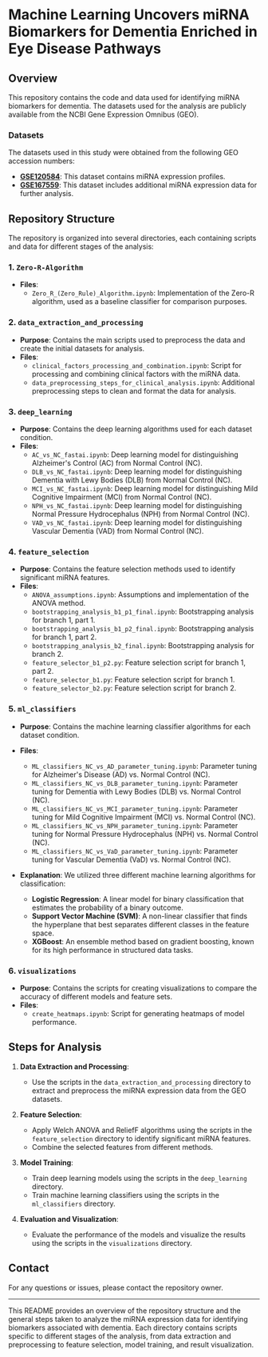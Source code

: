 # Machine Learning Uncovers miRNA Biomarkers for Dementia Enriched in Eye Disease Pathways

## Overview

This repository contains the code and data used for identifying miRNA biomarkers for dementia. The datasets used for the analysis are publicly available from the NCBI Gene Expression Omnibus (GEO).

### Datasets

The datasets used in this study were obtained from the following GEO accession numbers:

- **[GSE120584](https://www.ncbi.nlm.nih.gov/geo/query/acc.cgi?acc=GSE120584)**: This dataset contains miRNA expression profiles.
- **[GSE167559](https://www.ncbi.nlm.nih.gov/geo/query/acc.cgi?acc=GSE167559)**: This dataset includes additional miRNA expression data for further analysis.

## Repository Structure

The repository is organized into several directories, each containing scripts and data for different stages of the analysis:

### 1. `Zero-R-Algorithm`

- **Files**:
  - `Zero_R_(Zero_Rule)_Algorithm.ipynb`: Implementation of the Zero-R algorithm, used as a baseline classifier for comparison purposes.

### 2. `data_extraction_and_processing`

- **Purpose**: Contains the main scripts used to preprocess the data and create the initial datasets for analysis.
- **Files**:
  - `clinical_factors_processing_and_combination.ipynb`: Script for processing and combining clinical factors with the miRNA data.
  - `data_preprocessing_steps_for_clinical_analysis.ipynb`: Additional preprocessing steps to clean and format the data for analysis.

### 3. `deep_learning`

- **Purpose**: Contains the deep learning algorithms used for each dataset condition.
- **Files**:
  - `AC_vs_NC_fastai.ipynb`: Deep learning model for distinguishing Alzheimer's Control (AC) from Normal Control (NC).
  - `DLB_vs_NC_fastai.ipynb`: Deep learning model for distinguishing Dementia with Lewy Bodies (DLB) from Normal Control (NC).
  - `MCI_vs_NC_fastai.ipynb`: Deep learning model for distinguishing Mild Cognitive Impairment (MCI) from Normal Control (NC).
  - `NPH_vs_NC_fastai.ipynb`: Deep learning model for distinguishing Normal Pressure Hydrocephalus (NPH) from Normal Control (NC).
  - `VAD_vs_NC_fastai.ipynb`: Deep learning model for distinguishing Vascular Dementia (VAD) from Normal Control (NC).

### 4. `feature_selection`

- **Purpose**: Contains the feature selection methods used to identify significant miRNA features.
- **Files**:
  - `ANOVA_assumptions.ipynb`: Assumptions and implementation of the ANOVA method.
  - `bootstrapping_analysis_b1_p1_final.ipynb`: Bootstrapping analysis for branch 1, part 1.
  - `bootstrapping_analysis_b1_p2_final.ipynb`: Bootstrapping analysis for branch 1, part 2.
  - `bootstrapping_analysis_b2_final.ipynb`: Bootstrapping analysis for branch 2.
  - `feature_selector_b1_p2.py`: Feature selection script for branch 1, part 2.
  - `feature_selector_b1.py`: Feature selection script for branch 1.
  - `feature_selector_b2.py`: Feature selection script for branch 2.

### 5. `ml_classifiers`

- **Purpose**: Contains the machine learning classifier algorithms for each dataset condition.
- **Files**:
  - `ML_classifiers_NC_vs_AD_parameter_tuning.ipynb`: Parameter tuning for Alzheimer's Disease (AD) vs. Normal Control (NC).
  - `ML_classifiers_NC_vs_DLB_parameter_tuning.ipynb`: Parameter tuning for Dementia with Lewy Bodies (DLB) vs. Normal Control (NC).
  - `ML_classifiers_NC_vs_MCI_parameter_tuning.ipynb`: Parameter tuning for Mild Cognitive Impairment (MCI) vs. Normal Control (NC).
  - `ML_classifiers_NC_vs_NPH_parameter_tuning.ipynb`: Parameter tuning for Normal Pressure Hydrocephalus (NPH) vs. Normal Control (NC).
  - `ML_classifiers_NC_vs_VaD_parameter_tuning.ipynb`: Parameter tuning for Vascular Dementia (VaD) vs. Normal Control (NC).

- **Explanation**: We utilized three different machine learning algorithms for classification:
  - **Logistic Regression**: A linear model for binary classification that estimates the probability of a binary outcome.
  - **Support Vector Machine (SVM)**: A non-linear classifier that finds the hyperplane that best separates different classes in the feature space.
  - **XGBoost**: An ensemble method based on gradient boosting, known for its high performance in structured data tasks.

### 6. `visualizations`

- **Purpose**: Contains the scripts for creating visualizations to compare the accuracy of different models and feature sets.
- **Files**:
  - `create_heatmaps.ipynb`: Script for generating heatmaps of model performance.

## Steps for Analysis

1. **Data Extraction and Processing**:
   - Use the scripts in the `data_extraction_and_processing` directory to extract and preprocess the miRNA expression data from the GEO datasets.

2. **Feature Selection**:
   - Apply Welch ANOVA and ReliefF algorithms using the scripts in the `feature_selection` directory to identify significant miRNA features.
   - Combine the selected features from different methods.

3. **Model Training**:
   - Train deep learning models using the scripts in the `deep_learning` directory.
   - Train machine learning classifiers using the scripts in the `ml_classifiers` directory.

4. **Evaluation and Visualization**:
   - Evaluate the performance of the models and visualize the results using the scripts in the `visualizations` directory.

## Contact

For any questions or issues, please contact the repository owner.

---

This README provides an overview of the repository structure and the general steps taken to analyze the miRNA expression data for identifying biomarkers associated with dementia. Each directory contains scripts specific to different stages of the analysis, from data extraction and preprocessing to feature selection, model training, and result visualization.

